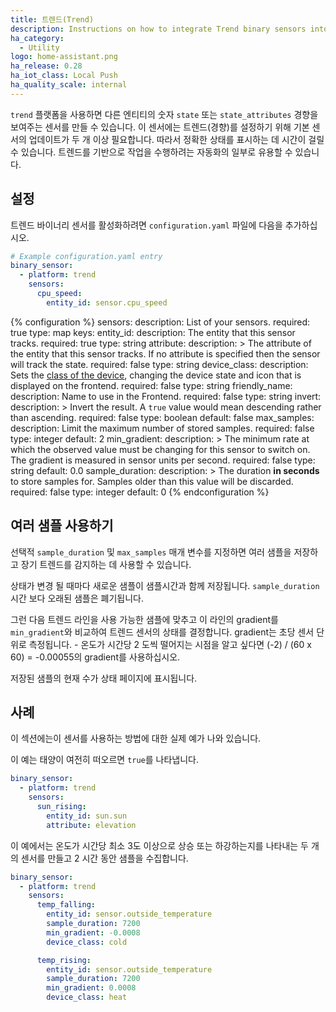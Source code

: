 ```yaml
---
title: 트렌드(Trend)
description: Instructions on how to integrate Trend binary sensors into Home Assistant.
ha_category:
  - Utility
logo: home-assistant.png
ha_release: 0.28
ha_iot_class: Local Push
ha_quality_scale: internal
---
```


`trend` 플랫폼을 사용하면 다른 엔티티의 숫자 `state` 또는 `state_attributes` 경향을 보여주는 센서를 만들 수 있습니다. 이 센서에는 트렌드(경향)를 설정하기 위해 기본 센서의 업데이트가 두 개 이상 필요합니다. 따라서 정확한 상태를 표시하는 데 시간이 걸릴 수 있습니다. 트렌드를 기반으로 작업을 수행하려는 자동화의 일부로 유용할 수 있습니다.

## 설정

트렌드 바이너리 센서를 활성화하려면 `configuration.yaml` 파일에 다음을 추가하십시오.

```yaml
# Example configuration.yaml entry
binary_sensor:
  - platform: trend
    sensors:
      cpu_speed:
        entity_id: sensor.cpu_speed
```

{% configuration %}
sensors:
  description: List of your sensors.
  required: true
  type: map
  keys:
    entity_id:
      description: The entity that this sensor tracks.
      required: true
      type: string
    attribute:
      description: >
        The attribute of the entity that this sensor tracks.
        If no attribute is specified then the sensor will track the state.
      required: false
      type: string
    device_class:
      description: Sets the [class of the device](/integrations/binary_sensor/), changing the device state and icon that is displayed on the frontend.
      required: false
      type: string
    friendly_name:
      description: Name to use in the Frontend.
      required: false
      type: string
    invert:
      description: >
        Invert the result. A `true` value would
        mean descending rather than ascending.
      required: false
      type: boolean
      default: false
    max_samples:
      description: Limit the maximum number of stored samples.
      required: false
      type: integer
      default: 2
    min_gradient:
      description: >
        The minimum rate at which the observed value
        must be changing for this sensor to switch on.
        The gradient is measured in sensor units per second.
      required: false
      type: string
      default: 0.0
    sample_duration:
      description: >
        The duration **in seconds** to store samples for.
        Samples older than this value will be discarded.
      required: false
      type: integer
      default: 0
{% endconfiguration %}

## 여러 샘플 사용하기

선택적 `sample_duration` 및 `max_samples` 매개 변수를 지정하면 여러 샘플을 저장하고 장기 트렌드를 감지하는 데 사용할 수 있습니다.

상태가 변경 될 때마다 새로운 샘플이 샘플시간과 함께 저장됩니다. `sample_duration`시간 보다 오래된 샘플은 폐기됩니다. 

그런 다음 트렌드 라인을 사용 가능한 샘플에 맞추고 이 라인의 gradient를 `min_gradient`와 비교하여 트렌드 센서의 상태를 결정합니다. gradient는 초당 센서 단위로 측정됩니다. - 온도가 시간당 2 도씩 떨어지는 시점을 알고 싶다면 (-2) / (60 x 60) = -0.00055의 gradient를 사용하십시오.

저장된 샘플의 현재 수가 상태 페이지에 표시됩니다.

## 사례

이 섹션에는이 센서를 사용하는 방법에 대한 실제 예가 나와 있습니다.

이 예는 태양이 여전히 떠오르면 `true`를 나타냅니다.

```yaml
binary_sensor:
  - platform: trend
    sensors:
      sun_rising:
        entity_id: sun.sun
        attribute: elevation
```

이 예에서는 온도가 시간당 최소 3도 이상으로 상승 또는 하강하는지를 나타내는 두 개의 센서를 만들고 2 시간 동안 샘플을 수집합니다.

```yaml
binary_sensor:
  - platform: trend
    sensors:
      temp_falling:
        entity_id: sensor.outside_temperature
        sample_duration: 7200
        min_gradient: -0.0008
        device_class: cold

      temp_rising:
        entity_id: sensor.outside_temperature
        sample_duration: 7200
        min_gradient: 0.0008
        device_class: heat
```
